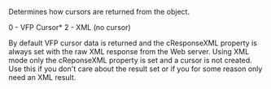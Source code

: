 ﻿Determines how cursors are returned from the object. 

0 -  VFP Cursor*
2 - XML (no cursor)

By default VFP cursor data is returned and the cResponseXML property is always set with the raw XML response from the Web server. Using XML mode only the cReponseXML property is set and a cursor is not created. Use this if you don't care about the result set or if you for some reason only need an XML result.